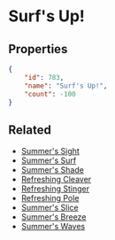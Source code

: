 # Surf's Up!

<no description available>

## Properties

```json
{
    "id": 783,
    "name": "Surf's Up!",
    "count": -100
}
```

## Related

- [Summer's Sight](../items/21611-summer-s-sight.md)
- [Summer's Surf](../items/21612-summer-s-surf.md)
- [Summer's Shade](../items/21038-summer-s-shade.md)
- [Refreshing Cleaver](../items/21039-refreshing-cleaver.md)
- [Refreshing Stinger](../items/21040-refreshing-stinger.md)
- [Refreshing Pole](../items/21041-refreshing-pole.md)
- [Summer's Slice](../items/22016-summer-s-slice.md)
- [Summer's Breeze](../items/22017-summer-s-breeze.md)
- [Summer's Waves](../items/22018-summer-s-waves.md)

